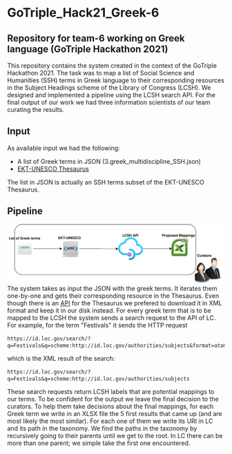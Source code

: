 # GoTriple_Hack21_Greek-6
## Repository for team-6 working on Greek language (GoTriple Hackathon 2021)


This repository contains the system created in the context of the GoTriple Hackathon 2021. The task was to map a list of Social Science and Humanities (SSH) terms in Greek language to their corresponding resources in the Subject Headings scheme of the Library of Congress (LCSH). We designed and implemented a pipeline using the LCSH search API. For the final output of our work we had three information scientists of our team curating the results.

## Input
As available input we had the following:
- A list of Greek terms in JSON (3.greek_multidiscipline_SSH.json)
- [EKT-UNESCO Thesaurus](https://www.semantics.gr/authorities/vocabularies/ekt-unesco/vocabulary-entries)

The list in JSON is actually an SSH terms subset of the EKT-UNESCO Thesaurus.


## Pipeline
![architecture](https://github.com/EKT/GoTriple_Hack21_Greek-6/blob/master//Hackatho21_Pipeline.jpg) 
The system takes as input the JSON with the greek terms. It iterates them one-by-one and gets their corresponding resource in the Thesaurus. Even though there is an [API](https://www.semantics.gr/authorities/swagger-ui.html) for the Thesaurus we prefered to download it in XML format and keep it in our disk instead. For every greek term that is to be mapped to the LCSH the system sends a search request to the API of LC. For example, for the term "Festivals" it sends the HTTP request
```shell
https://id.loc.gov/search/?q=Festivals&q=scheme:http://id.loc.gov/authorities/subjects&format=atom
```
which is the XML result of the search: 
```shell
https://id.loc.gov/search/?q=Festivals&q=scheme:http://id.loc.gov/authorities/subjects
```
These search requests return LCSH labels that are potential mappings to our terms. To be confident for the output we leave the final decision to the curators. To help them take decisions about the final mappings, for each Greek term we write in an XLSX file the 5 first results that came up (and are most likely the most similar). For each one of them we write its URI in LC and its path in the taxonomy. We find the paths in the taxonomy by recursively going to their parents until we get to the root. In LC there can be more than one parent; we simple take the first one encountered.
